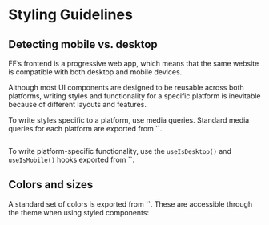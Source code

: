 # Styling Guidelines

## Detecting mobile vs. desktop

FF’s frontend is a progressive web app, which means that the same website is compatible with both desktop and mobile devices.

Although most UI components are designed to be reusable across both platforms, writing styles and functionality for a specific platform is inevitable because of different layouts and features.

To write styles specific to a platform, use media queries. Standard media queries for each platform are exported from ``.

```

```

To write platform-specific functionality, use the `useIsDesktop()` and `useIsMobile()` hooks exported from ``.

## Colors and sizes

A standard set of colors is exported from ``. These are accessible through the theme when using styled components:

```

```
